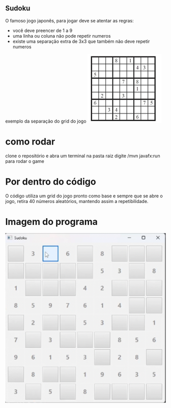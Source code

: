 ## Sudoku
O famoso jogo japonês, para jogar deve se atentar as regras:
* você deve preencer de 1 a 9
* uma linha ou coluna não pode repetir numeros
* existe uma separação extra de 3x3 que também não deve repetir numeros

exemplo da separação do grid do jogo
![imagem exemplo do jogo](assets/sudokuEx.png)

# como rodar

clone o repositório e abra um terminal na pasta raiz
digite /mvn javafx:run para rodar o game

# Por dentro do código
O código utiliza um grid do jogo pronto como base e sempre que se abre o jogo, retira 40 números aleatórios, mantendo assim a repetibilidade.

# Imagem do programa
![imagem do jogo em ação](assets/sudoku.gif)